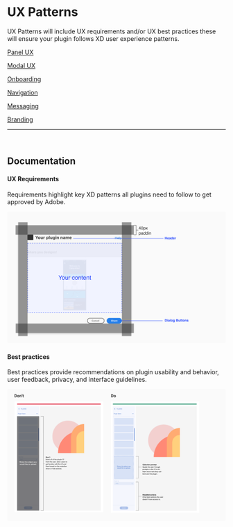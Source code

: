 # UX Patterns

UX Patterns will include UX requirements and/or UX best practices these will ensure your plugin follows XD user experience patterns.

[Panel UX](/design/ux-patterns/panel-ux/)

[Modal UX](/design/ux-patterns/modal-ux/)

[Onboarding](/design/ux-patterns/onboarding/)

[Navigation](/design/ux-patterns/navigation/)

[Messaging](/design/ux-patterns/messaging/)

[Branding](/design/ux-patterns/branding/)

----------

 <br />
 
## Documentation

#### UX Requirements

Requirements highlight key XD patterns all plugins need to follow to get approved by Adobe. 

![Example of specs and UX requirements](../ux-images/UX-Patterns-1-Specs.png)

#### Best practices

Best practices provide recommendations on plugin usability and behavior, user feedback, privacy, and interface guidelines. 

![Example of a UX best practice](../ux-images/UX-Patterns-2-Best-Practices.png)

